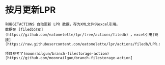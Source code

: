 # 按月更新LPR
    利用GITACTIONS 自动更新 LPR 数据，存为XML文件供excel引用。
    数据在 [filedb分支](https://github.com/eatomelette/lpr/tree/actions/filedb) ，excel引用[链接](https://raw.githubusercontent.com/eatomelette/lpr/actions/filedb/LPR.xml)

    项目参考了(moonrailgun/branch-filestorage-action)[https://github.com/moonrailgun/branch-filestorage-action]
